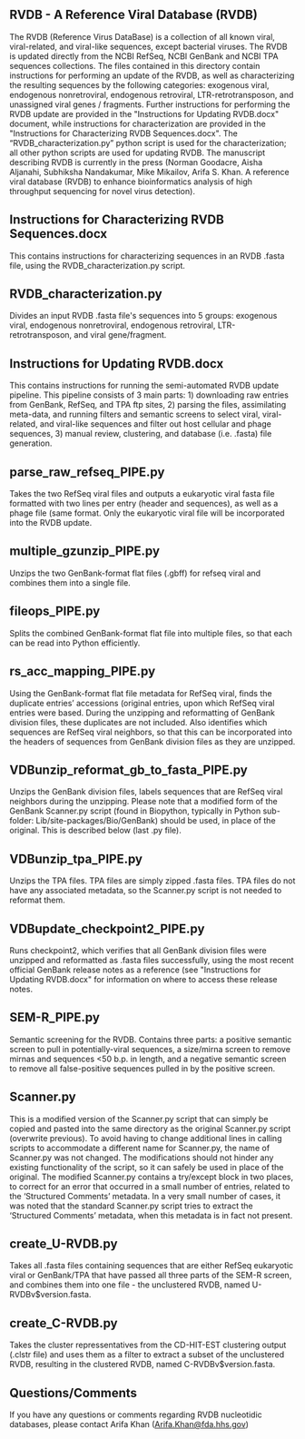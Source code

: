 ## RVDB - A Reference Viral Database (RVDB)

The RVDB (Reference Virus DataBase) is a collection of all known viral, viral-related, and viral-like sequences, except bacterial viruses. The RVDB is updated directly from the NCBI RefSeq, NCBI GenBank and NCBI TPA sequences collections. The files contained in this directory contain instructions for performing an update of the RVDB, as well as characterizing the resulting sequences by the following categories: exogenous viral, endogenous nonretroviral, endogenous retroviral, LTR-retrotransposon, and unassigned viral genes / fragments. Further instructions for performing the RVDB update are provided in the "Instructions for Updating RVDB.docx" document, while instructions for characterization are provided in the "Instructions for Characterizing RVDB Sequences.docx". The “RVDB_characterization.py” python script is used for the characterization; all other python scripts are used for updating RVDB.
The manuscript describing RVDB is currently in the press (Norman Goodacre, Aisha Aljanahi, Subhiksha Nandakumar, Mike Mikailov, Arifa S. Khan. A reference viral database (RVDB) to enhance bioinformatics analysis of high throughput sequencing for novel virus detection).


## Instructions for Characterizing RVDB Sequences.docx

This contains instructions for characterizing sequences in an RVDB .fasta file, using the RVDB_characterization.py script. 

## RVDB_characterization.py

Divides an input RVDB .fasta file's sequences into 5 groups: exogenous viral, endogenous nonretroviral, endogenous retroviral, LTR-retrotransposon, and viral gene/fragment. 

## Instructions for Updating RVDB.docx

This contains instructions for running the semi-automated RVDB update pipeline. This pipeline consists of 3 main parts: 1) downloading raw entries from GenBank, RefSeq, and TPA ftp sites, 2) parsing the files, assimilating meta-data, and running filters and semantic screens to select viral, viral-related, and viral-like sequences and filter out host cellular and phage sequences, 3) manual review, clustering, and database (i.e. .fasta) file generation. 

## parse_raw_refseq_PIPE.py 

Takes the two RefSeq viral files and outputs a eukaryotic viral fasta file formatted with two lines per entry (header and sequences), as well as a phage file (same format. Only the eukaryotic viral file will be incorporated into the RVDB update. 

## multiple_gzunzip_PIPE.py

Unzips the two GenBank-format flat files (.gbff) for refseq viral and combines them into a single file. 

## fileops_PIPE.py 

Splits the combined GenBank-format flat file into multiple files, so that each can be read into Python efficiently. 

## rs_acc_mapping_PIPE.py 

Using the GenBank-format flat file metadata for RefSeq viral, finds the duplicate entries’ accessions (original entries, upon which RefSeq viral entries were based. During the unzipping and reformatting of GenBank division files, these duplicates are not included. Also identifies which sequences are RefSeq viral neighbors, so that this can be incorporated into the headers of sequences from GenBank division files as they are unzipped. 

## VDBunzip_reformat_gb_to_fasta_PIPE.py 

Unzips the GenBank division files, labels sequences that are RefSeq viral neighbors during the unzipping. Please note that a modified form of the GenBank Scanner.py script (found in Biopython, typically in Python sub-folder: Lib/site-packages/Bio/GenBank) should be used, in place of the original. This is described below (last .py file). 

## VDBunzip_tpa_PIPE.py 

Unzips the TPA files. TPA files are simply zipped .fasta files. TPA files do not have any associated metadata, so the Scanner.py script is not needed to reformat them. 

## VDBupdate_checkpoint2_PIPE.py 

Runs checkpoint2, which verifies that all GenBank division files were unzipped and reformatted as .fasta files successfully, using the most recent official GenBank release notes as a reference (see "Instructions for Updating RVDB.docx" for information on where to access these release notes.

## SEM-R_PIPE.py 

Semantic screening for the RVDB. Contains three parts: a positive semantic screen to pull in potentially-viral sequences, a size/mirna screen to remove mirnas and sequences <50 b.p. in length, and a negative semantic screen to remove all false-positive sequences pulled in by the positive screen. 

## Scanner.py

This is a modified version of the Scanner.py script that can simply be copied and pasted into the same directory as the original Scanner.py script (overwrite previous). To avoid having to change additional lines in calling scripts to accommodate a different name for Scanner.py, the name of Scanner.py was not changed. The modifications should not hinder any existing functionality of the script, so it can safely be used in place of the original. The modified Scanner.py contains a try/except block in two places, to correct for an error that occurred in a small number of entries, related to the ‘Structured Comments’ metadata. In a very small number of cases, it was noted that the standard Scanner.py script tries to extract the ‘Structured Comments’ metadata, when this metadata is in fact not present. 

## create_U-RVDB.py

Takes all .fasta files containing sequences that are either RefSeq eukaryotic viral or GenBank/TPA that have passed all three parts of the SEM-R screen, and combines them into one file - the unclustered RVDB, named U-RVDBv$version.fasta. 

## create_C-RVDB.py

Takes the cluster repressentatives from the CD-HIT-EST clustering output (.clstr file) and uses them as a filter to extract a subset of the unclustered RVDB, resulting in the clustered RVDB, named C-RVDBv$version.fasta. 

## Questions/Comments

If you have any questions or comments regarding RVDB nucleotidic databases, please contact Arifa Khan (Arifa.Khan@fda.hhs.gov)
